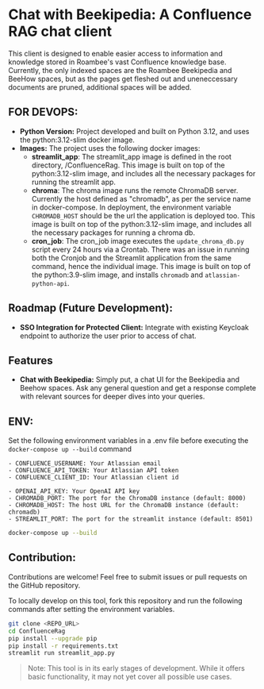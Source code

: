 # Chat with Beekipedia: A Confluence RAG chat client 

This client is designed to enable easier access to information and knowledge stored in Roambee's vast Confluence knowledge base. Currently, the only indexed spaces are the Roambee Beekipedia and BeeHow spaces, but as the pages get fleshed out and uneneccessary documents are pruned, additional spaces will be added. 

## FOR DEVOPS:
* **Python Version:** Project developed and built on Python 3.12, and uses the python:3.12-slim docker image.
* **Images:** The project uses the following docker images:
  * **streamlit_app**: The streamlit_app image is defined in the root directory, /ConfluenceRag. This image is built on top of the python:3.12-slim image, and includes all the necessary packages for running the streamlit app.
  * **chroma**: The chroma image runs the remote ChromaDB server. Currently the host defined as "chromadb", as per the service name in docker-compose. In deployment, the environment variable ```CHROMADB_HOST``` should be the url the application is deployed too. This image is built on top of the python:3.12-slim image, and includes all the necessary packages for running a chroma db.
  * **cron_job**: The cron_job image executes the ```update_chroma_db.py``` script every 24 hours via a Crontab. There was an issue in running both the Cronjob and the Streamlit application from the same command, hence the individual image. This image is built on top of the python:3.9-slim image, and installs ```chromadb``` and ```atlassian-python-api```.


## Roadmap (Future Development):

- **SSO Integration for Protected Client:** Integrate with existing Keycloak endpoint to authorize the user prior to access of chat. 


## Features

- **Chat with Beekipedia:** Simply put, a chat UI for the Beekipedia and Beehow spaces. Ask any general question and get a response complete with relevant sources for deeper dives into your queries.  


## ENV:
Set the following environment variables in a .env file before executing the ```docker-compose up --build``` command
```shell
- CONFLUENCE_USERNAME: Your Atlassian email
- CONFLUENCE_API_TOKEN: Your Atlassian API token
- CONFLUENCE_CLIENT_ID: Your Atlassian client id

- OPENAI_API_KEY: Your OpenAI API key
- CHROMADB_PORT: The port for the ChromaDB instance (default: 8000)
- CHROMADB_HOST: The host URL for the ChromaDB instance (default: chromadb)
- STREAMLIT_PORT: The port for the streamlit instance (default: 8501)
```

```bash
docker-compose up --build
```

## Contribution:

Contributions are welcome! Feel free to submit issues or pull requests on the GitHub repository.

To locally develop on this tool, fork this repository and run the following commands after setting the environment variables.

```bash
git clone <REPO_URL>
cd ConfluenceRag
pip install --upgrade pip
pip install -r requirements.txt
streamlit run streamlit_app.py
```

> Note: This tool is in its early stages of development. While it offers basic functionality, it may not yet cover all possible use cases.
